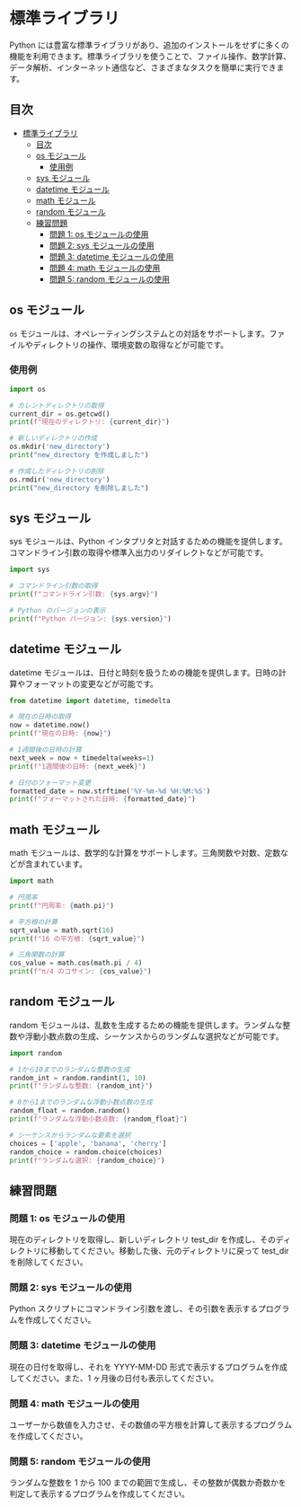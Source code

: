# 標準ライブラリ

Python には豊富な標準ライブラリがあり、追加のインストールをせずに多くの機能を利用できます。標準ライブラリを使うことで、ファイル操作、数学計算、データ解析、インターネット通信など、さまざまなタスクを簡単に実行できます。

## 目次

- [標準ライブラリ](#標準ライブラリ)
  - [目次](#目次)
  - [os モジュール](#os-モジュール)
    - [使用例](#使用例)
  - [sys モジュール](#sys-モジュール)
  - [datetime モジュール](#datetime-モジュール)
  - [math モジュール](#math-モジュール)
  - [random モジュール](#random-モジュール)
  - [練習問題](#練習問題)
    - [問題 1: os モジュールの使用](#問題-1-os-モジュールの使用)
    - [問題 2: sys モジュールの使用](#問題-2-sys-モジュールの使用)
    - [問題 3: datetime モジュールの使用](#問題-3-datetime-モジュールの使用)
    - [問題 4: math モジュールの使用](#問題-4-math-モジュールの使用)
    - [問題 5: random モジュールの使用](#問題-5-random-モジュールの使用)

## os モジュール

`os` モジュールは、オペレーティングシステムとの対話をサポートします。ファイルやディレクトリの操作、環境変数の取得などが可能です。

### 使用例

```python
import os

# カレントディレクトリの取得
current_dir = os.getcwd()
print(f"現在のディレクトリ: {current_dir}")

# 新しいディレクトリの作成
os.mkdir('new_directory')
print("new_directory を作成しました")

# 作成したディレクトリの削除
os.rmdir('new_directory')
print("new_directory を削除しました")
```

## sys モジュール

sys モジュールは、Python インタプリタと対話するための機能を提供します。コマンドライン引数の取得や標準入出力のリダイレクトなどが可能です。

```py
import sys

# コマンドライン引数の取得
print(f"コマンドライン引数: {sys.argv}")

# Python のバージョンの表示
print(f"Python バージョン: {sys.version}")
```

## datetime モジュール

datetime モジュールは、日付と時刻を扱うための機能を提供します。日時の計算やフォーマットの変更などが可能です。

```py
from datetime import datetime, timedelta

# 現在の日時の取得
now = datetime.now()
print(f"現在の日時: {now}")

# 1週間後の日時の計算
next_week = now + timedelta(weeks=1)
print(f"1週間後の日時: {next_week}")

# 日付のフォーマット変更
formatted_date = now.strftime('%Y-%m-%d %H:%M:%S')
print(f"フォーマットされた日時: {formatted_date}")
```

## math モジュール

math モジュールは、数学的な計算をサポートします。三角関数や対数、定数などが含まれています。

```py
import math

# 円周率
print(f"円周率: {math.pi}")

# 平方根の計算
sqrt_value = math.sqrt(16)
print(f"16 の平方根: {sqrt_value}")

# 三角関数の計算
cos_value = math.cos(math.pi / 4)
print(f"π/4 のコサイン: {cos_value}")
```

## random モジュール

random モジュールは、乱数を生成するための機能を提供します。ランダムな整数や浮動小数点数の生成、シーケンスからのランダムな選択などが可能です。

```py
import random

# 1から10までのランダムな整数の生成
random_int = random.randint(1, 10)
print(f"ランダムな整数: {random_int}")

# 0から1までのランダムな浮動小数点数の生成
random_float = random.random()
print(f"ランダムな浮動小数点数: {random_float}")

# シーケンスからランダムな要素を選択
choices = ['apple', 'banana', 'cherry']
random_choice = random.choice(choices)
print(f"ランダムな選択: {random_choice}")
```

## 練習問題

### 問題 1: os モジュールの使用

現在のディレクトリを取得し、新しいディレクトリ test_dir を作成し、そのディレクトリに移動してください。移動した後、元のディレクトリに戻って test_dir を削除してください。

### 問題 2: sys モジュールの使用

Python スクリプトにコマンドライン引数を渡し、その引数を表示するプログラムを作成してください。

### 問題 3: datetime モジュールの使用

現在の日付を取得し、それを YYYY-MM-DD 形式で表示するプログラムを作成してください。また、1 ヶ月後の日付も表示してください。

### 問題 4: math モジュールの使用

ユーザーから数値を入力させ、その数値の平方根を計算して表示するプログラムを作成してください。

### 問題 5: random モジュールの使用

ランダムな整数を 1 から 100 までの範囲で生成し、その整数が偶数か奇数かを判定して表示するプログラムを作成してください。
